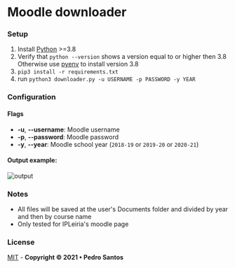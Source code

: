# Moodle downloader

### Setup
1. Install [Python](https://www.python.org/) >=3.8 
2. Verify that `python --version` shows a version equal to or higher then 3.8
    Otherwise use [pyenv](https://github.com/pyenv/pyenv#installation) to install version 3.8
3. `pip3 install -r requirements.txt`
4. run `python3 downloader.py -u USERNAME -p PASSWORD -y YEAR`

### Configuration

#### Flags

* **-u**, **--username**: Moodle username
* **-p**, **--password**: Moodle password
* **-y**, **--year**: Moodle school year (`2018-19` or `2019-20` or `2020-21`)

#### Output example:
![output](https://user-images.githubusercontent.com/35016381/130121235-4d757aaf-2f53-4dcd-8deb-18b8ceaa9feb.PNG)

### Notes
* All files will be saved at the user's Documents folder and divided by year 
and then by course name
* Only tested for IPLeiria's moodle page 

### License

<a href="" target="_blank">MIT</a> - <b>Copyright © 2021 • Pedro Santos</b>
